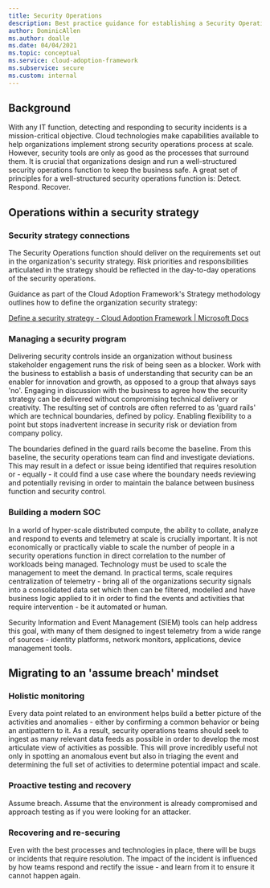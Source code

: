 ```yaml
---
title: Security Operations
description: Best practice guidance for establishing a Security Operations function
author: DominicAllen
ms.author: doalle
ms.date: 04/04/2021
ms.topic: conceptual
ms.service: cloud-adoption-framework
ms.subservice: secure
ms.custom: internal
---
```


## Background

With any IT function, detecting and responding to security incidents is a mission-critical objective.
Cloud technologies make capabilities available to help organizations implement strong security operations process at scale.
However, security tools are only as good as the processes that surround them. It is crucial that organizations design and run a well-structured security operations function to keep the business safe.
A great set of principles for a well-structured security operations function is: Detect. Respond. Recover.

## Operations within a security strategy

### Security strategy connections

The Security Operations function should deliver on the requirements set out in the organization's security strategy.
Risk priorities and responsibilities articulated in the strategy should be reflected in the day-to-day operations of the security operations.

Guidance as part of the Cloud Adoption Framework's Strategy methodology outlines how to define the organization security strategy:

[Define a security strategy - Cloud Adoption Framework | Microsoft Docs](https://docs.microsoft.com/en-us/azure/cloud-adoption-framework/strategy/define-security-strategy)

### Managing a security program

Delivering security controls inside an organization without business stakeholder engagement runs the risk of being seen as a blocker.
Work with the business to establish a basis of understanding that security can be an enabler for innovation and growth, as opposed to a group that always says 'no'. Engaging in discussion with the business to agree how the security strategy can be delivered without compromising technical delivery or creativity.
The resulting set of controls are often referred to as 'guard rails' which are technical boundaries, defined by policy. Enabling flexibility to a point but stops inadvertent increase in security risk or deviation from company policy.

The boundaries defined in the guard rails become the baseline. From this baseline, the security operations team can find and investigate deviations. This may result in a defect or issue being identified that requires resolution or - equally - it could find a use case where the boundary needs reviewing and potentially revising in order to maintain the balance between business function and security control.

### Building a modern SOC

In a world of hyper-scale distributed compute, the ability to collate, analyze and respond to events and telemetry at scale is crucially important.
It is not economically or practically viable to scale the number of people in a security operations function in direct correlation to the number of workloads being managed. Technology must be used to scale the management to meet the demand.
In practical terms, scale requires centralization of telemetry - bring all of the organizations security signals into a consolidated data set which then can be filtered, modelled and have business logic applied to it in order to find the events and activities that require intervention - be it automated or human.

Security Information and Event Management (SIEM) tools can help address this goal, with many of them designed to ingest telemetry from a wide range of sources - identity platforms, network monitors, applications, device management tools.

## Migrating to an 'assume breach' mindset

### Holistic monitoring

Every data point related to an environment helps build a better picture of the activities and anomalies - either by confirming a common behavior or being an antipattern to it.
As a result, security operations teams should seek to ingest as many relevant data feeds as possible in order to develop the most articulate view of activities as possible. This will prove incredibly useful not only in spotting an anomalous event but also in triaging the event and determining the full set of activities to determine potential impact and scale.

### Proactive testing and recovery

Assume breach. Assume that the environment is already compromised and approach testing as if you were looking for an attacker.

### Recovering and re-securing

Even with the best processes and technologies in place, there will be bugs or incidents that require resolution. The impact of the incident is influenced by how teams respond and rectify the issue - and learn from it to ensure it cannot happen again.
